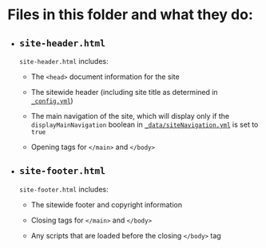 # Files in this folder and what they do:


- ## `site-header.html`
    `site-header.html` includes:

    - The `<head>` document information for the site

    - The sitewide header (including site title as determined in [`_config.yml`](../_config.yml))

    - The main navigation of the site, which will display only if the `displayMainNavigation` boolean in [`_data/siteNavigation.yml`](../_data/siteNavigation.yml) is set to `true`

    - Opening tags for `</main>` and `</body>`

- ## `site-footer.html`

    `site-footer.html` includes:

    - The sitewide footer and copyright information

    - Closing tags for `</main>` and `</body>`

    - Any scripts that are loaded before the closing `</body>` tag